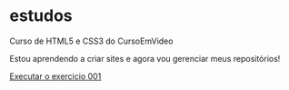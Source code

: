 # estudos
 Curso de HTML5 e CSS3 do CursoEmVideo

Estou aprendendo a criar sites e agora vou gerenciar meus repositórios!

<a href="https://bruno-git-hub.github.io/HTML5-e-CSS3/EXERCICIOS/ex001-Olá-Mundo.html">Executar o exercicio 001</a>
